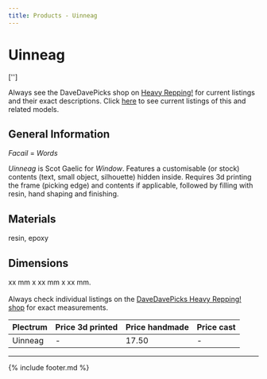```yaml
---
title: Products - Uinneag
---
```

# Uinneag

['']

Always see the DaveDavePicks shop on [Heavy Repping!](https://www.heavyrepping.com/shop/store/davedavepicks/) for current listings and their exact descriptions. Click [here](https://heavyrepping.com/davedavepicks/?s=Uinneag&post_type=product) to see current listings of this and related models.

## General Information
*Facail* = *Words*

*Uinneag* is Scot Gaelic for *Window*. Features a customisable (or stock) contents (text, small object, silhouette) hidden inside. Requires 3d printing the frame (picking edge) and contents if applicable, followed by filling with resin, hand shaping and finishing.

## Materials
resin, epoxy

## Dimensions
xx mm x xx mm x xx mm.<br/><br/>Always check individual listings on the [DaveDavePicks Heavy Repping! shop](https://heavyrepping.com/davedavepicks/shop/) for exact measurements.

| **Plectrum**                                        | **Price 3d printed**   | **Price handmade**   | **Price cast**   |
|:----------------------------------------------------|:-----------------------|:---------------------|:-----------------|
| Uinneag                                          | -               | 17.50             | -         |

---

{% include footer.md %}